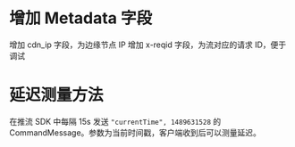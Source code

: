 # 增加 Metadata 字段
增加 cdn_ip 字段，为边缘节点 IP
增加 x-reqid 字段，为流对应的请求 ID，便于调试

# 延迟测量方法
在推流 SDK 中每隔 15s 发送 `"currentTime", 1489631528` 的 CommandMessage。参数为当前时间戳，客户端收到后可以测量延迟。
